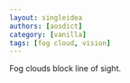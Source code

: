 ```yaml
---
layout: singleidea
authors: [aosdict]
category: [vanilla]
tags: [fog cloud, vision]
---
```

Fog clouds block line of sight.
